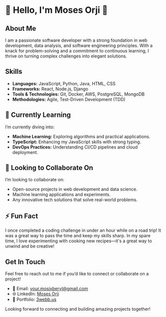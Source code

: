 

# 👀 Hello, I'm Moses Orji 👋

## About Me
I am a passionate software developer with a strong foundation in web development, data analysis, and software engineering principles. With a knack for problem-solving and a commitment to continuous learning, I thrive on turning complex challenges into elegant solutions.

## Skills
- **Languages:** JavaScript, Python, Java, HTML, CSS
- **Frameworks:** React, Node.js, Django
- **Tools & Technologies:** Git, Docker, AWS, PostgreSQL, MongoDB
- **Methodologies:** Agile, Test-Driven Development (TDD)

## 🌱 Currently Learning
I’m currently diving into:
- **Machine Learning:** Exploring algorithms and practical applications.
- **TypeScript:** Enhancing my JavaScript skills with strong typing.
- **DevOps Practices:** Understanding CI/CD pipelines and cloud deployment.

## 💞️ Looking to Collaborate On
I’m looking to collaborate on:
- Open-source projects in web development and data science.
- Machine learning applications and experiments.
- Any innovative tech solutions that solve real-world problems.

## ⚡ Fun Fact
I once completed a coding challenge in under an hour while on a road trip! It was a great way to pass the time and keep my skills sharp.
In my spare time, I love experimenting with cooking new recipes—it's a great way to unwind and be creative!

## Get In Touch
Feel free to reach out to me if you’d like to connect or collaborate on a project!
- 📧 Email: [your.mosixberyl@gmail.com](mailto:your.mosixberyl@gmail.com)
- 🌐 LinkedIn: [Moses Orji](https://www.linkedin.com/in/moses-orji-5553a8a9?utm_source=share&utm_campaign=share_via&utm_content=profile&utm_medium=android_app)
- 💼 Portfolio: [3webb.us](https://3webb.us)


Looking forward to connecting and building amazing projects together!
<!---
StoneCoLD-cpu/StoneCoLD-cpu is a ✨ special ✨ repository because its `README.md` (this file) appears on your GitHub profile.
You can click the Preview link to take a look at your changes.
--->
